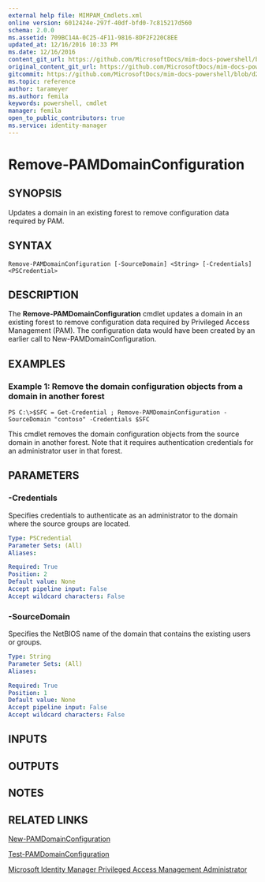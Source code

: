 ```yaml
---
external help file: MIMPAM_Cmdlets.xml
online version: 6012424e-297f-40df-bfd0-7c815217d560
schema: 2.0.0
ms.assetid: 709BC14A-0C25-4F11-9816-8DF2F220C8EE
updated_at: 12/16/2016 10:33 PM
ms.date: 12/16/2016
content_git_url: https://github.com/MicrosoftDocs/mim-docs-powershell/blob/master/mim-cmdlets/MicrosoftIdentityManager/vlatest/Remove-PAMDomainConfiguration.md
original_content_git_url: https://github.com/MicrosoftDocs/mim-docs-powershell/blob/master/mim-cmdlets/MicrosoftIdentityManager/vlatest/Remove-PAMDomainConfiguration.md
gitcommit: https://github.com/MicrosoftDocs/mim-docs-powershell/blob/d2936ea0bd6215b3aed43b77e4d364e636108a4d/mim-cmdlets/MicrosoftIdentityManager/vlatest/Remove-PAMDomainConfiguration.md
ms.topic: reference
author: tarameyer
ms.author: femila
keywords: powershell, cmdlet
manager: femila
open_to_public_contributors: true
ms.service: identity-manager
---
```


# Remove-PAMDomainConfiguration

## SYNOPSIS
Updates a domain in an existing forest to remove configuration data required by PAM.

## SYNTAX

```
Remove-PAMDomainConfiguration [-SourceDomain] <String> [-Credentials] <PSCredential>
```

## DESCRIPTION
The **Remove-PAMDomainConfiguration** cmdlet updates a domain in an existing forest to remove configuration data required by Privileged Access Management (PAM).
The configuration data would have been created by an earlier call to New-PAMDomainConfiguration.

## EXAMPLES

### Example 1: Remove the domain configuration objects from a domain in another forest
```
PS C:\>$SFC = Get-Credential ; Remove-PAMDomainConfiguration -SourceDomain "contoso" -Credentials $SFC
```

This cmdlet removes the domain configuration objects from the source domain in another forest. 
Note that it requires authentication credentials for an administrator user in that forest.

## PARAMETERS

### -Credentials
Specifies credentials to authenticate as an administrator to the domain where the source groups are located.

```yaml
Type: PSCredential
Parameter Sets: (All)
Aliases: 

Required: True
Position: 2
Default value: None
Accept pipeline input: False
Accept wildcard characters: False
```

### -SourceDomain
Specifies the NetBIOS name of the domain that contains the existing users or groups.

```yaml
Type: String
Parameter Sets: (All)
Aliases: 

Required: True
Position: 1
Default value: None
Accept pipeline input: False
Accept wildcard characters: False
```

## INPUTS

## OUTPUTS

## NOTES

## RELATED LINKS

[New-PAMDomainConfiguration](xref:MicrosoftIdentityManager/vlatest/New-PAMDomainConfiguration.md)

[Test-PAMDomainConfiguration](xref:MicrosoftIdentityManager/vlatest/Test-PAMDomainConfiguration.md)

[Microsoft Identity Manager Privileged Access Management Administrator](xref:MicrosoftIdentityManager/vlatest/MIMPAM.md)

